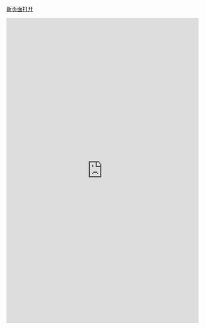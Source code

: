 <template></template>

<a href="https://c.runoob.com/front-end/854/">新页面打开</a>
<iframe class="reg" src="https://c.runoob.com/front-end/854/" frameborder="0"></iframe>

<style>
.reg {
	width: 100%;
	height: 800px;
}
</style>

